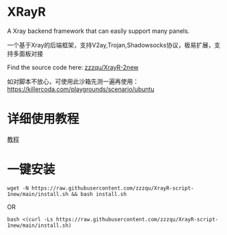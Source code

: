 # XRayR
A Xray backend framework that can easily support many panels.

一个基于Xray的后端框架，支持V2ay,Trojan,Shadowsocks协议，极易扩展，支持多面板对接

Find the source code here: [zzzqu/XrayR-2new](https://github.com/zzzqu/XrayR-2new)

如对脚本不放心，可使用此沙箱先测一遍再使用：https://killercoda.com/playgrounds/scenario/ubuntu

# 详细使用教程

[教程](https://crackair.gitbook.io/xrayr-project/)

# 一键安装

```
wget -N https://raw.githubusercontent.com/zzzqu/XrayR-script-1new/main/install.sh && bash install.sh
```
OR
```
bash <(curl -Ls https://raw.githubusercontent.com/zzzqu/XrayR-script-1new/main/install.sh)
```
